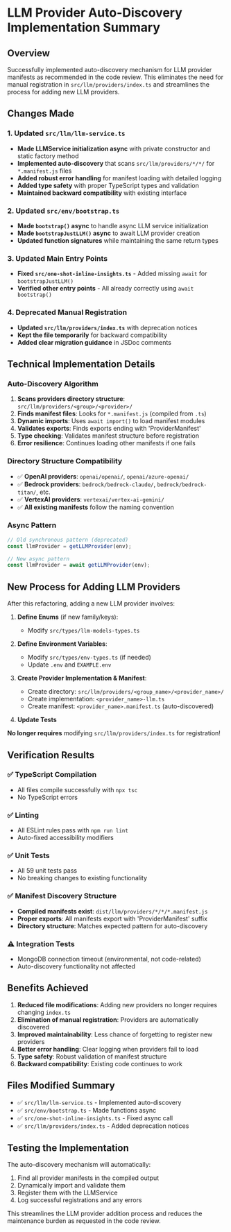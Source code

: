 # LLM Provider Auto-Discovery Implementation Summary

## Overview
Successfully implemented auto-discovery mechanism for LLM provider manifests as recommended in the code review. This eliminates the need for manual registration in `src/llm/providers/index.ts` and streamlines the process for adding new LLM providers.

## Changes Made

### 1. Updated `src/llm/llm-service.ts`
- **Made LLMService initialization async** with private constructor and static factory method
- **Implemented auto-discovery** that scans `src/llm/providers/*/*/` for `*.manifest.js` files
- **Added robust error handling** for manifest loading with detailed logging
- **Added type safety** with proper TypeScript types and validation
- **Maintained backward compatibility** with existing interface

### 2. Updated `src/env/bootstrap.ts`
- **Made `bootstrap()` async** to handle async LLM service initialization
- **Made `bootstrapJustLLM()` async** to await LLM provider creation
- **Updated function signatures** while maintaining the same return types

### 3. Updated Main Entry Points
- **Fixed `src/one-shot-inline-insights.ts`** - Added missing `await` for `bootstrapJustLLM()`
- **Verified other entry points** - All already correctly using `await bootstrap()`

### 4. Deprecated Manual Registration
- **Updated `src/llm/providers/index.ts`** with deprecation notices
- **Kept the file temporarily** for backward compatibility
- **Added clear migration guidance** in JSDoc comments

## Technical Implementation Details

### Auto-Discovery Algorithm
1. **Scans providers directory structure**: `src/llm/providers/<group>/<provider>/`
2. **Finds manifest files**: Looks for `*.manifest.js` (compiled from `.ts`)
3. **Dynamic imports**: Uses `await import()` to load manifest modules
4. **Validates exports**: Finds exports ending with 'ProviderManifest'
5. **Type checking**: Validates manifest structure before registration
6. **Error resilience**: Continues loading other manifests if one fails

### Directory Structure Compatibility
- ✅ **OpenAI providers**: `openai/openai/`, `openai/azure-openai/`
- ✅ **Bedrock providers**: `bedrock/bedrock-claude/`, `bedrock/bedrock-titan/`, etc.
- ✅ **VertexAI providers**: `vertexai/vertex-ai-gemini/`
- ✅ **All existing manifests** follow the naming convention

### Async Pattern
```typescript
// Old synchronous pattern (deprecated)
const llmProvider = getLLMProvider(env);

// New async pattern
const llmProvider = await getLLMProvider(env);
```

## New Process for Adding LLM Providers

After this refactoring, adding a new LLM provider involves:

1. **Define Enums** (if new family/keys):
   - Modify `src/types/llm-models-types.ts`

2. **Define Environment Variables**:
   - Modify `src/types/env-types.ts` (if needed)
   - Update `.env` and `EXAMPLE.env`

3. **Create Provider Implementation & Manifest**:
   - Create directory: `src/llm/providers/<group_name>/<provider_name>/`
   - Create implementation: `<provider_name>-llm.ts`
   - Create manifest: `<provider_name>.manifest.ts` (auto-discovered)

4. **Update Tests**

**No longer requires** modifying `src/llm/providers/index.ts` for registration!

## Verification Results

### ✅ TypeScript Compilation
- All files compile successfully with `npx tsc`
- No TypeScript errors

### ✅ Linting
- All ESLint rules pass with `npm run lint`
- Auto-fixed accessibility modifiers

### ✅ Unit Tests
- All 59 unit tests pass
- No breaking changes to existing functionality

### ✅ Manifest Discovery Structure
- **Compiled manifests exist**: `dist/llm/providers/*/*/*.manifest.js`
- **Proper exports**: All manifests export with 'ProviderManifest' suffix
- **Directory structure**: Matches expected pattern for auto-discovery

### ⚠️ Integration Tests
- MongoDB connection timeout (environmental, not code-related)
- Auto-discovery functionality not affected

## Benefits Achieved

1. **Reduced file modifications**: Adding new providers no longer requires changing `index.ts`
2. **Elimination of manual registration**: Providers are automatically discovered
3. **Improved maintainability**: Less chance of forgetting to register new providers
4. **Better error handling**: Clear logging when providers fail to load
5. **Type safety**: Robust validation of manifest structure
6. **Backward compatibility**: Existing code continues to work

## Files Modified Summary

- ✅ `src/llm/llm-service.ts` - Implemented auto-discovery
- ✅ `src/env/bootstrap.ts` - Made functions async
- ✅ `src/one-shot-inline-insights.ts` - Fixed async call
- ✅ `src/llm/providers/index.ts` - Added deprecation notices

## Testing the Implementation

The auto-discovery mechanism will automatically:
1. Find all provider manifests in the compiled output
2. Dynamically import and validate them
3. Register them with the LLMService
4. Log successful registrations and any errors

This streamlines the LLM provider addition process and reduces the maintenance burden as requested in the code review. 